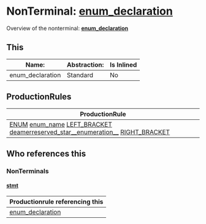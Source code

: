# NonTerminal: **[enum_declaration](./enum_declaration.md)**

Overview of the nonterminal: **[enum_declaration](./enum_declaration.md)**



## This

| Name:                | Abstraction:    | Is Inlined |
| -------------------- | --------------- | ---------- |
| enum_declaration | Standard | No |



## ProductionRules

| ProductionRule |
| ---- |
| [ENUM](./../Lexicon/ENUM.md) [enum_name](./enum_name.md) [LEFT_BRACKET](./../Lexicon/LEFT_BRACKET.md) [deamerreserved_star__enumeration__](./deamerreserved_star__enumeration__.md) [RIGHT_BRACKET](./../Lexicon/RIGHT_BRACKET.md)  |




## Who references this

### NonTerminals


#### [stmt](./../Grammar/stmt.md)

| Productionrule referencing this                      |
| ---------------------------------------------------- |
| [enum_declaration](./enum_declaration.md)  |



